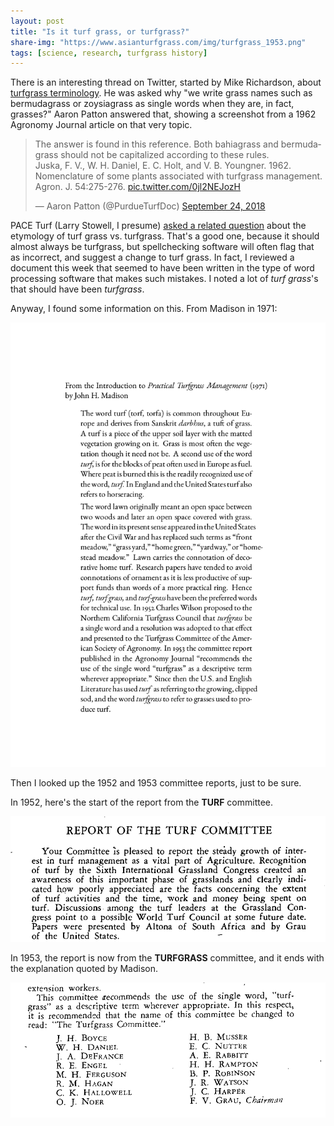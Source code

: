 ```yaml
---
layout: post
title: "Is it turf grass, or turfgrass?"
share-img: "https://www.asianturfgrass.com/img/turfgrass_1953.png"
tags: [science, research, turfgrass history]
---
```


There is an interesting thread on Twitter, started by Mike Richardson, about [turfgrass terminology](https://twitter.com/ArkansasTurf/status/1042403414930587648). He was asked why "we write grass names such as bermudagrass or zoysiagrass as single words when they are, in fact, grasses?" Aaron Patton answered that, showing a screenshot from a 1962 Agronomy Journal article on that very topic.

<blockquote class="twitter-tweet" data-lang="en"><p lang="en" dir="ltr">The answer is found in this reference. Both bahiagrass and bermudagrass should not be capitalized according to these rules.<br>Juska, F. V., W. H. Daniel, E. C. Holt, and V. B. Youngner. 1962. Nomenclature of some plants associated with turfgrass management. Agron. J. 54:275-276. <a href="https://t.co/0jl2NEJozH">pic.twitter.com/0jl2NEJozH</a></p>&mdash; Aaron Patton (@PurdueTurfDoc) <a href="https://twitter.com/PurdueTurfDoc/status/1044257398167425025?ref_src=twsrc%5Etfw">September 24, 2018</a></blockquote>
<script async src="https://platform.twitter.com/widgets.js" charset="utf-8"></script>

PACE Turf (Larry Stowell, I presume) [asked a related question](https://twitter.com/paceturf/status/1044798861334654976) about the etymology of turf grass vs. turfgrass. That's a good one, because it should almost always be turfgrass, but spellchecking software will often flag that as incorrect, and suggest a change to turf grass. In fact, I reviewed a document this week that seemed to have been written in the type of word processing software that makes such mistakes. I noted a lot of *turf grass*'s that should have been *turfgrass*. 

Anyway, I found some information on this. From Madison in 1971:

![excerpt from Madison textbook 1971 on turfgrass word usage](/img/madison_turf_turfgrass_1971.png)

Then I looked up the 1952 and 1953 committee reports, just to be sure. 

In 1952, here's the start of the report from the **TURF** committee.

![1952 turf committee report](/img/turf_1952.png)

In 1953, the report is now from the **TURFGRASS** committee, and it ends with the explanation quoted by Madison.

![1953 turfgrass committee report](/img/turfgrass_1953.png)


